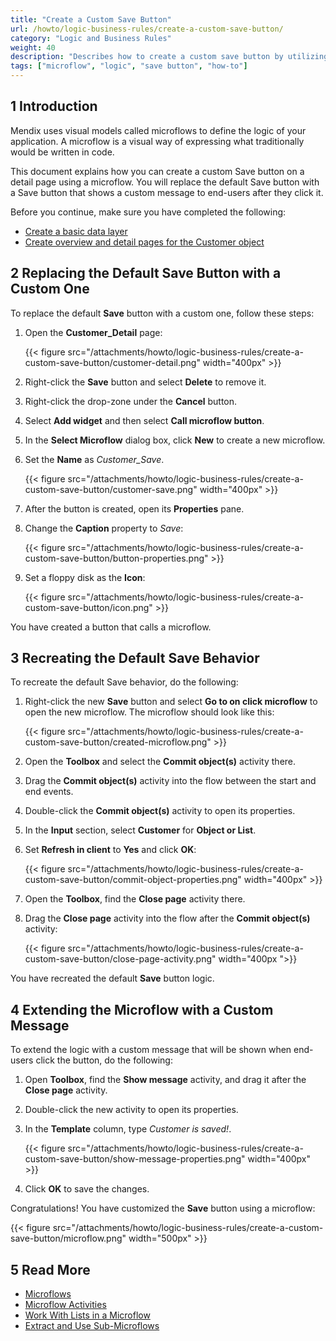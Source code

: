 ```yaml
---
title: "Create a Custom Save Button"
url: /howto/logic-business-rules/create-a-custom-save-button/
category: "Logic and Business Rules"
weight: 40
description: "Describes how to create a custom save button by utilizing microflows."
tags: ["microflow", "logic", "save button", "how-to"]
---
```

## 1 Introduction

Mendix uses visual models called microflows to define the logic of your application. A microflow is a visual way of expressing what traditionally would be written in code. 

This document explains how you can create a custom Save button on a detail page using a microflow. You will replace the default Save button with a Save button that shows a custom message to end-users after they click it. 

Before you continue, make sure you have completed the following:

* [Create a basic data layer](/howto/data-models/create-a-basic-data-layer/)
* [Create overview and detail pages for the Customer object](/howto/front-end/create-your-first-two-overview-and-detail-pages/)

## 2 Replacing the Default Save Button with a Custom One

To replace the default **Save** button with a custom one, follow these steps:

1. Open the **Customer_Detail** page:

    {{< figure src="/attachments/howto/logic-business-rules/create-a-custom-save-button/customer-detail.png" width="400px" >}}

2. Right-click the **Save** button and select **Delete** to remove it.
3. Right-click the drop-zone under the **Cancel** button.
4. Select **Add widget** and then select **Call microflow button**.
5. In the **Select Microflow** dialog box, click **New** to create a new microflow.
6. Set the **Name** as *Customer_Save*.

    {{< figure src="/attachments/howto/logic-business-rules/create-a-custom-save-button/customer-save.png" width="400px" >}}

7. After the button is created, open its **Properties** pane.
8. Change the **Caption** property to *Save*:

    {{< figure src="/attachments/howto/logic-business-rules/create-a-custom-save-button/button-properties.png" >}}

9. Set a floppy disk as the **Icon**:

    {{< figure src="/attachments/howto/logic-business-rules/create-a-custom-save-button/icon.png" >}}

You have created a button that calls a microflow.

## 3 Recreating the Default Save Behavior

To recreate the default Save behavior, do the following:

1. Right-click the new **Save** button and select **Go to on click microflow** to open the new microflow. The microflow should look like this:

    {{< figure src="/attachments/howto/logic-business-rules/create-a-custom-save-button/created-microflow.png" >}}

2. Open the **Toolbox** and select the **Commit object(s)** activity there.
3. Drag the **Commit object(s)** activity into the flow between the start and end events.
4. Double-click the **Commit object(s)** activity to open its properties.
5. In the **Input** section, select **Customer** for **Object or List**.
6. Set **Refresh in client** to **Yes** and click **OK**:

    {{< figure src="/attachments/howto/logic-business-rules/create-a-custom-save-button/commit-object-properties.png" width="400px" >}}

7. Open the **Toolbox**, find the **Close page** activity there.
8. Drag the **Close page** activity into the flow after the **Commit object(s)** activity:

    {{< figure src="/attachments/howto/logic-business-rules/create-a-custom-save-button/close-page-activity.png" width="400px ">}}

You have recreated the default **Save** button logic.

## 4 Extending the Microflow with a Custom Message

To extend the logic with a custom message that will be shown when end-users click the button, do the following:

1. Open **Toolbox**, find the **Show message** activity, and drag it after the **Close page** activity.
2. Double-click the new activity to open its properties.
3. In the **Template** column, type *Customer is saved!*.

    {{< figure src="/attachments/howto/logic-business-rules/create-a-custom-save-button/show-message-properties.png" width="400px" >}}

4. Click **OK** to save the changes. 

Congratulations! You have customized the **Save** button using a microflow: 

{{< figure src="/attachments/howto/logic-business-rules/create-a-custom-save-button/microflow.png" width="500px" >}}

## 5 Read More

* [Microflows](/refguide/microflows/)
* [Microflow Activities](/refguide/activities/)
* [Work With Lists in a Microflow](/howto/logic-business-rules/working-with-lists-in-a-microflow/)
* [Extract and Use Sub-Microflows](/howto/logic-business-rules/extract-and-use-sub-microflows/)
